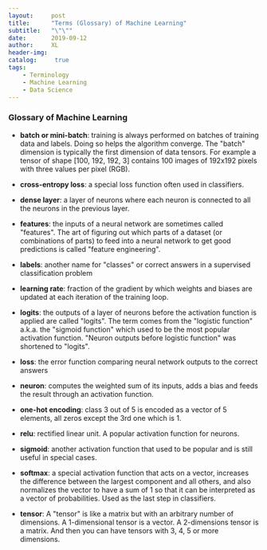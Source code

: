 ```yaml
---
layout:     post
title:      "Terms (Glossary) of Machine Learning"
subtitle:   "\"\""
date:       2019-09-12
author:     XL
header-img: 
catalog: 	 true
tags:
    - Terminology
    - Machine Learning
    - Data Science
---
```


### Glossary of Machine Learning


- **batch or mini-batch**: training is always performed on batches of training data and labels. Doing so helps the algorithm converge. The "batch" dimension is typically the first dimension of data tensors. For example a tensor of shape [100, 192, 192, 3] contains 100 images of 192x192 pixels with three values per pixel (RGB).

- **cross-entropy loss**: a special loss function often used in classifiers.

- **dense layer**: a layer of neurons where each neuron is connected to all the neurons in the previous layer.

- **features**: the inputs of a neural network are sometimes called "features". The art of figuring out which parts of a dataset (or combinations of parts) to feed into a neural network to get good predictions is called "feature engineering".

- **labels**: another name for "classes" or correct answers in a supervised classification problem

- **learning rate**: fraction of the gradient by which weights and biases are updated at each iteration of the training loop.

- **logits**: the outputs of a layer of neurons before the activation function is applied are called "logits". The term comes from the "logistic function" a.k.a. the "sigmoid function" which used to be the most popular activation function. "Neuron outputs before logistic function" was shortened to "logits".

- **loss**: the error function comparing neural network outputs to the correct answers

- **neuron**: computes the weighted sum of its inputs, adds a bias and feeds the result through an activation function.

- **one-hot encoding**: class 3 out of 5 is encoded as a vector of 5 elements, all zeros except the 3rd one which is 1.

- **relu**: rectified linear unit. A popular activation function for neurons.

- **sigmoid**: another activation function that used to be popular and is still useful in special cases.

- **softmax**: a special activation function that acts on a vector, increases the difference between the largest component and all others, and also normalizes the vector to have a sum of 1 so that it can be interpreted as a vector of probabilities. Used as the last step in classifiers.

- **tensor**: A "tensor" is like a matrix but with an arbitrary number of dimensions. A 1-dimensional tensor is a vector. A 2-dimensions tensor is a matrix. And then you can have tensors with 3, 4, 5 or more dimensions.